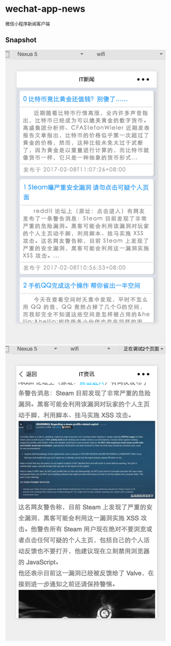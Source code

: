 # wechat-app-news
微信小程序新闻客户端

## Snapshot
![微信小程序新闻客户端](https://raw.githubusercontent.com/dupengtao/wechat-app-news/master/we_pic_1.png)
![微信小程序新闻客户端](https://raw.githubusercontent.com/dupengtao/wechat-app-news/master/we_pic_2.png)
